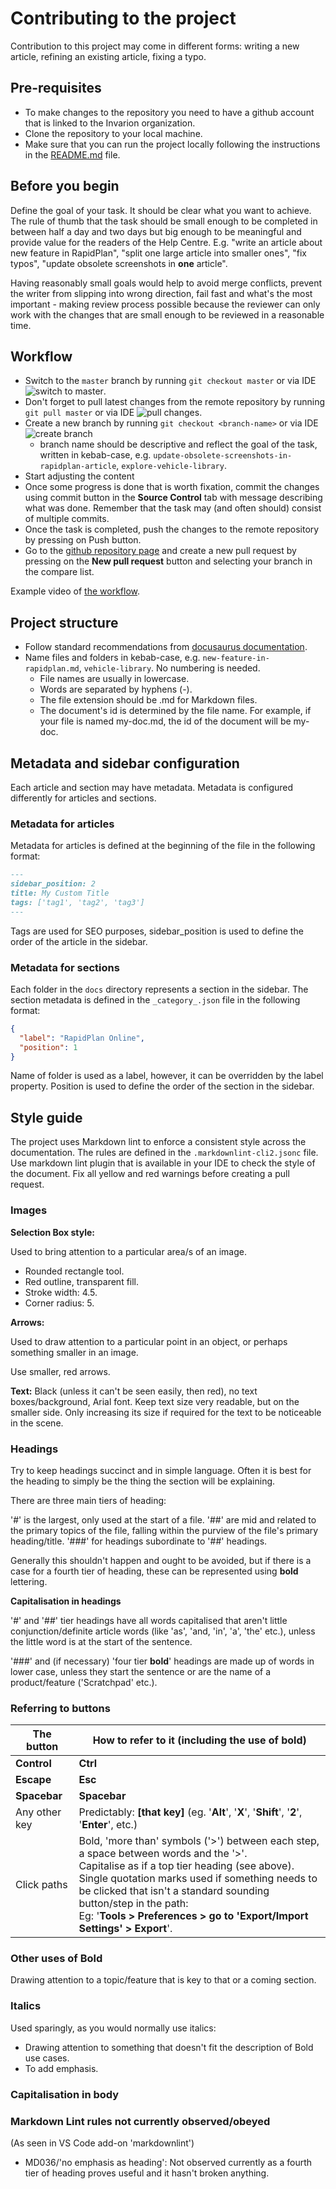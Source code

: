 # Contributing to the project

Contribution to this project may come in different forms: writing a new article, refining an existing article, fixing a typo.

## Pre-requisites

- To make changes to the repository you need to have a github account that is linked to the Invarion organization.
- Clone the repository to your local machine.
- Make sure that you can run the project locally following the instructions in the [README.md](https://github.com/Invarion/invarion-docs/blob/master/README.md) file.

## Before you begin

Define the goal of your task. It should be clear what you want to achieve. The rule of thumb that the task should be small enough to be completed in between half a day and two days but big enough to be meaningful and provide value for the readers of the Help Centre. E.g. "write an article about new feature in RapidPlan", "split one large article into smaller ones", "fix typos", "update obsolete screenshots in **one** article".

Having reasonably small goals would help to avoid merge conflicts, prevent the writer from slipping into wrong direction, fail fast and what's the most important - making review process possible because the reviewer can only work with the changes that are small enough to be reviewed in a reasonable time.

## Workflow

- Switch to the `master` branch by running `git checkout master` or via IDE ![switch to master](./contributing-assets/switch-to-master.gif).
- Don't forget to pull latest changes from the remote repository by running `git pull master` or via IDE ![pull changes](./contributing-assets/pull.gif).
- Create a new branch by running `git checkout <branch-name>` or via IDE ![create branch](./contributing-assets/branching.gif)
  - branch name should be descriptive and reflect the goal of the task, written in kebab-case, e.g. `update-obsolete-screenshots-in-rapidplan-article`, `explore-vehicle-library`.
- Start adjusting the content
- Once some progress is done that is worth fixation, commit the changes using commit button in the **Source Control** tab with message describing what was done. Remember that the task may (and often should) consist of multiple commits.
- Once the task is completed, push the changes to the remote repository by pressing on Push button.
- Go to the [github repository page](https://github.com/Invarion/invarion-docs/pulls) and create a new pull request by pressing on the **New pull request** button and selecting your branch in the compare list.

Example video of [the workflow](https://drive.google.com/file/d/1ecj_jVhb0tjvQ6zyMr5YCVN6Zrvwrtjw/view?usp=drive_link).

## Project structure

- Follow standard recommendations from [docusaurus documentation](https://docusaurus.io/docs/next/create-doc).
- Name files and folders in kebab-case, e.g. `new-feature-in-rapidplan.md`, `vehicle-library`. No numbering is needed.
  - File names are usually in lowercase.
  - Words are separated by hyphens (-).
  - The file extension should be .md for Markdown files.
  - The document's id is determined by the file name. For example, if your file is named my-doc.md, the id of the document will be my-doc.

## Metadata and sidebar configuration

Each article and section may have metadata. Metadata is configured differently for articles and sections.

### Metadata for articles

Metadata for articles is defined at the beginning of the file in the following format:

```markdown
---
sidebar_position: 2
title: My Custom Title
tags: ['tag1', 'tag2', 'tag3']
---
```

Tags are used for SEO purposes, sidebar_position is used to define the order of the article in the sidebar.

### Metadata for sections

Each folder in the `docs` directory represents a section in the sidebar. The section metadata is defined in the `_category_.json` file in the following format:

```json
{
  "label": "RapidPlan Online",
  "position": 1
}
```

Name of folder is used as a label, however, it can be overridden by the label property. Position is used to define the order of the section in the sidebar.

## Style guide

The project uses Markdown lint to enforce a consistent style across the documentation. The rules are defined in the `.markdownlint-cli2.jsonc` file.
Use markdown lint plugin that is available in your IDE to check the style of the document. Fix all yellow and red warnings before creating a pull request.

### Images

**Selection Box style:**

Used to bring attention to a particular area/s of an image.

- Rounded rectangle tool.
- Red outline, transparent fill.
- Stroke width: 4.5.
- Corner radius: 5.

**Arrows:**

Used to draw attention to a particular point in an object, or perhaps something smaller in an image.

Use smaller, red arrows.

**Text:** Black (unless it can't be seen easily, then red), no text boxes/background, Arial font.
Keep text size very readable, but on the smaller side. Only increasing its size if required for the text to be noticeable in the scene.

### Headings

Try to keep headings succinct and in simple language. Often it is best for the heading to simply be the thing the section will be explaining.

There are three main tiers of heading:

'#' is the largest, only used at the start of a file.
'##' are mid and related to the primary topics of the file, falling within the purview of the file's primary heading/title.
'###' for headings subordinate to '##' headings.

Generally this shouldn't happen and ought to be avoided, but if there is a case for a fourth tier of heading, these can be represented using **bold** lettering.

**Capitalisation in headings**

'#' and '##' tier headings have all words capitalised that aren't little conjunction/definite article words (like 'as', 'and, 'in', 'a', 'the' etc.), unless the little word is at the start of the sentence.

'###' and (if necessary) 'four tier **bold**' headings are made up of words in lower case, unless they start the sentence or are the name of a product/feature ('Scratchpad' etc.).

### Referring to buttons

|The button         |                                                                 How to refer to it (including the use of bold)    |
|----------------|----------------------------------------------------------------------|
|**Control**| **Ctrl** |
|**Escape**|**Esc**|
|**Spacebar**| **Spacebar**|
|Any other key | Predictably: **[that key]** (eg. '**Alt**', '**X**', '**Shift**', '**2**', '**Enter**', etc.)|
|Click paths | Bold, 'more than' symbols ('>') between each step, a space between words and the '>'.<br /> Capitalise as if a top tier heading (see above).<br />Single quotation marks used if something needs to be clicked that isn't a standard sounding button/step in the path: <br />Eg: '**Tools > Preferences > go to 'Export/Import Settings' > Export**'.|

### Other uses of Bold

Drawing attention to a topic/feature that is key to that or a coming section.

### Italics

Used sparingly, as you would normally use italics:

- Drawing attention to something that doesn't fit the description of Bold use cases.
- To add emphasis.

### Capitalisation in body

### Markdown Lint rules not currently observed/obeyed

(As seen in VS Code add-on 'markdownlint')

- MD036/'no emphasis as heading': Not observed currently as a fourth tier of heading proves useful and it hasn't broken anything.
